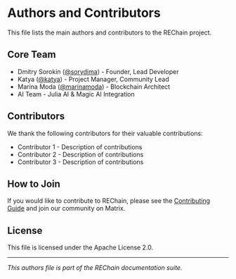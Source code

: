 # Authors and Contributors

This file lists the main authors and contributors to the REChain project.

## Core Team

- Dmitry Sorokin ([@sorydima](https://github.com/sorydima)) - Founder, Lead Developer
- Katya ([@katya](https://github.com/katya)) - Project Manager, Community Lead
- Marina Moda ([@marinamoda](https://github.com/marinamoda)) - Blockchain Architect
- AI Team - Julia AI & Magic AI Integration

## Contributors

We thank the following contributors for their valuable contributions:

- Contributor 1 - Description of contributions
- Contributor 2 - Description of contributions
- Contributor 3 - Description of contributions

## How to Join

If you would like to contribute to REChain, please see the [Contributing Guide](CONTRIBUTING.md) and join our community on Matrix.

## License

This file is licensed under the Apache License 2.0.

---

*This authors file is part of the REChain documentation suite.*
